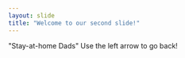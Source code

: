 ```yaml
---
layout: slide
title: "Welcome to our second slide!"
---
```

"Stay-at-home Dads"
Use the left arrow to go back!
